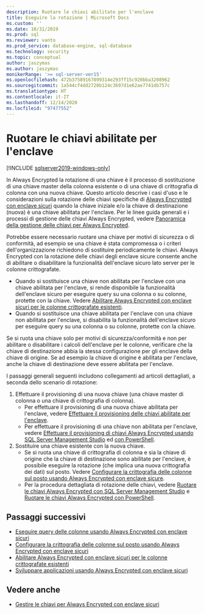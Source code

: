 ```yaml
---
description: Ruotare le chiavi abilitate per l'enclave
title: Eseguire la rotazione | Microsoft Docs
ms.custom: ''
ms.date: 10/31/2019
ms.prod: sql
ms.reviewer: vanto
ms.prod_service: database-engine, sql-database
ms.technology: security
ms.topic: conceptual
author: jaszymas
ms.author: jaszymas
monikerRange: '>= sql-server-ver15'
ms.openlocfilehash: 472b37589167899314e293ff15c920bba3208962
ms.sourcegitcommit: 1a544cf4dd2720b124c3697d1e62ae7741db757c
ms.translationtype: HT
ms.contentlocale: it-IT
ms.lasthandoff: 12/14/2020
ms.locfileid: "97477552"
---
```

# <a name="rotate-enclave-enabled-keys"></a>Ruotare le chiavi abilitate per l'enclave
[!INCLUDE [sqlserver2019-windows-only](../../../includes/applies-to-version/sqlserver2019-windows-only.md)]

In Always Encrypted la rotazione di una chiave è il processo di sostituzione di una chiave master della colonna esistente o di una chiave di crittografia di colonna con una nuova chiave. Questo articolo descrive i casi d'uso e le considerazioni sulla rotazione delle chiavi specifiche di [Always Encrypted con enclave sicuri](always-encrypted-enclaves.md) quando la chiave iniziale e/o la chiave di destinazione (nuova) è una chiave abilitata per l'enclave. Per le linee guida generali e i processi di gestione delle chiavi Always Encrypted, vedere [Panoramica della gestione delle chiavi per Always Encrypted](overview-of-key-management-for-always-encrypted.md). 

Potrebbe essere necessario ruotare una chiave per motivi di sicurezza o di conformità, ad esempio se una chiave è stata compromessa o i criteri dell'organizzazione richiedono di sostituire periodicamente le chiavi. Always Encrypted con la rotazione delle chiavi degli enclave sicure consente anche di abilitare o disabilitare la funzionalità dell'enclave sicuro lato server per le colonne crittografate.
- Quando si sostituisce una chiave non abilitata per l'enclave con una chiave abilitata per l'enclave, si rende disponibile la funzionalità dell'enclave sicuro per eseguire query su una colonna o su colonne, protette con la chiave. Vedere [Abilitare Always Encrypted con enclave sicuri per le colonne crittografate esistenti](always-encrypted-enclaves-enable-for-encrypted-columns.md).
 - Quando si sostituisce una chiave abilitata per l'enclave con una chiave non abilitata per l'enclave, si disabilita la funzionalità dell'enclave sicuro per eseguire query su una colonna o su colonne, protette con la chiave.

Se si ruota una chiave solo per motivi di sicurezza/conformità e non per abilitare o disabilitare i calcoli dell'enclave per le colonne, verificare che la chiave di destinazione abbia la stessa configurazione per gli enclave della chiave di origine. Se ad esempio la chiave di origine è abilitata per l'enclave, anche la chiave di destinazione deve essere abilitata per l'enclave.

I passaggi generali seguenti includono collegamenti ad articoli dettagliati, a seconda dello scenario di rotazione:

1. Effettuare il provisioning di una nuova chiave (una chiave master di colonna o una chiave di crittografia di colonna).
    - Per effettuare il provisioning di una nuova chiave abilitata per l'enclave, vedere [Effettuare il provisioning delle chiavi abilitate per l'enclave](always-encrypted-enclaves-provision-keys.md).
    - Per effettuare il provisioning di una chiave non abilitata per l'enclave, vedere [Effettuare il provisioning di chiavi Always Encrypted usando SQL Server Management Studio](configure-always-encrypted-keys-using-ssms.md) ed [ con PowerShell](configure-always-encrypted-keys-using-powershell.md).
2. Sostituire una chiave esistente con la nuova chiave.
    - Se si ruota una chiave di crittografia di colonna e sia la chiave di origine che la chiave di destinazione sono abilitate per l'enclave, è possibile eseguire la rotazione (che implica una nuova crittografia dei dati) sul posto. Vedere [Configurare la crittografia delle colonne sul posto usando Always Encrypted con enclave sicure](always-encrypted-enclaves-configure-encryption.md).
    - Per la procedura dettagliata di rotazione delle chiavi, vedere [Ruotare le chiavi Always Encrypted con SQL Server Management Studio](rotate-always-encrypted-keys-using-ssms.md) e [Ruotare le chiavi Always Encrypted con PowerShell](rotate-always-encrypted-keys-using-powershell.md).

    
## <a name="next-steps"></a>Passaggi successivi
- [Eseguire query delle colonne usando Always Encrypted con enclave sicuri](always-encrypted-enclaves-query-columns.md)
- [Configurare la crittografia delle colonne sul posto usando Always Encrypted con enclave sicuri](always-encrypted-enclaves-configure-encryption.md)
- [Abilitare Always Encrypted con enclave sicuri per le colonne crittografate esistenti](always-encrypted-enclaves-enable-for-encrypted-columns.md)
- [Sviluppare applicazioni usando Always Encrypted con enclave sicuri](always-encrypted-enclaves-client-development.md)  

## <a name="see-also"></a>Vedere anche  
- [Gestire le chiavi per Always Encrypted con enclave sicuri](always-encrypted-enclaves-manage-keys.md)

